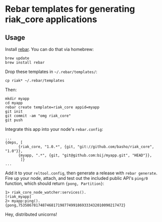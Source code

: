 Rebar templates for generating riak_core applications
=====================================================

Usage
-----

Install [rebar](https://github.com/basho/rebar). You can do that via homebrew:

    brew update
    brew install rebar

Drop these templates in `~/.rebar/templates/`:

    cp riak* ~/.rebar/templates

Then:

    mkdir myapp
    cd myapp
    rebar create template=riak_core appid=myapp
    git init
    git commit -am "omg riak_core"
    git push

Integrate this app into your node's `rebar.config`:

    ...
    {deps, [
          {riak_core, "1.0.*", {git, "git://github.com/basho/riak_core", "1.0"}},
          {myapp, ".*", {git, "git@github.com:bij/myapp.git", "HEAD"}},
           ]}
    ...

Add it to your `reltool.config`, then generate a release with `rebar generate`.
Fire up your node, attach, and test out the included public API's `ping/0`
function, which should return `{pong, Partition}`:

    1> riak_core_node_watcher:services().
    [riak_myapp]
    2> myapp:ping().
    {pong,753586781748746817198774991869333432010090217472}

Hey, distributed unicorns!
